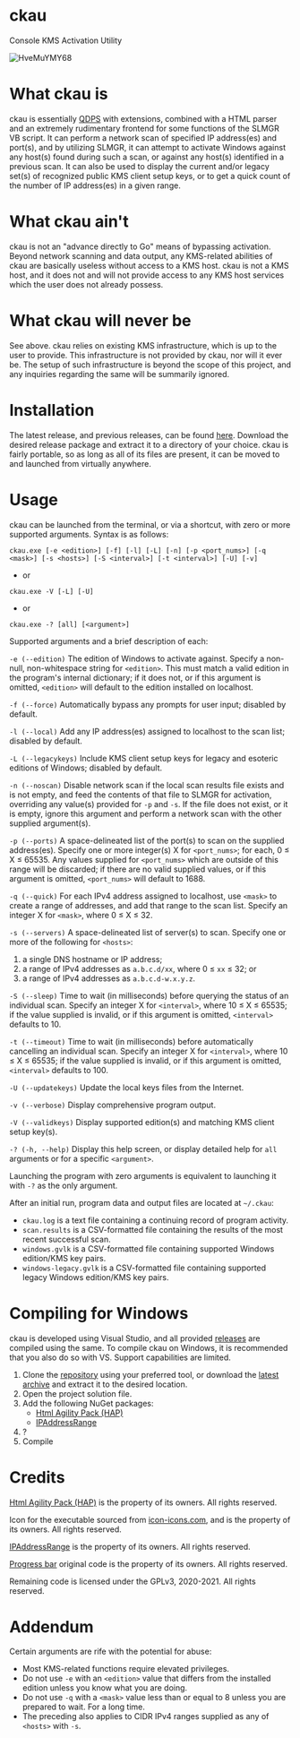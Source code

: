 # ckau
Console KMS Activation Utility


![HveMuYMY68](https://user-images.githubusercontent.com/60903639/107022007-b452af00-6759-11eb-96d1-bf7ece664d1d.gif)


# What ckau is
ckau is essentially [QDPS](https://github.com/zzragnar0kzz/qdps) with extensions, combined with a HTML parser and an extremely rudimentary frontend for some functions of the SLMGR VB script. It can perform a network scan of specified IP address(es) and port(s), and by utilizing SLMGR, it can attempt to activate Windows against any host(s) found during such a scan, or against any host(s) identified in a previous scan. It can also be used to display the current and/or legacy set(s) of recognized public KMS client setup keys, or to get a quick count of the number of IP address(es) in a given range.


# What ckau ain't
ckau is not an "advance directly to Go" means of bypassing activation. Beyond network scanning and data output, any KMS-related abilities of ckau are basically useless without access to a KMS host. ckau is not a KMS host, and it does not and will not provide access to any KMS host services which the user does not already possess.


# What ckau will never be
See above. ckau relies on existing KMS infrastructure, which is up to the user to provide. This infrastructure is not provided by ckau, nor will it ever be. The setup of such infrastructure is beyond the scope of this project, and any inquiries regarding the same will be summarily ignored.


# Installation
The latest release, and previous releases, can be found [here](https://github.com/zzragnar0kzz/ckau/releases). Download the desired release package and extract it to a directory of your choice. ckau is fairly portable, so as long as all of its files are present, it can be moved to and launched from virtually anywhere.


# Usage
ckau can be launched from the terminal, or via a shortcut, with zero or more supported arguments. Syntax is as follows:

`ckau.exe [-e <edition>] [-f] [-l] [-L] [-n] [-p <port_nums>] [-q <mask>] [-s <hosts>] [-S <interval>] [-t <interval>] [-U] [-v]`

- or

`ckau.exe -V [-L] [-U]`

- or

`ckau.exe -? [all] [<argument>]`

Supported arguments and a brief description of each:

`-e (--edition)` The edition of Windows to activate against. Specify a non-null, non-whitespace string for `<edition>`. This must match a valid edition in the program's internal dictionary; if it does not, or if this argument is omitted, `<edition>` will default to the edition installed on localhost.

`-f (--force)` Automatically bypass any prompts for user input; disabled by default.

`-l (--local)` Add any IP address(es) assigned to localhost to the scan list; disabled by default.

`-L (--legacykeys)` Include KMS client setup keys for legacy and esoteric editions of Windows; disabled by default.

`-n (--noscan)` Disable network scan if the local scan results file exists and is not empty, and feed the contents of that file to SLMGR for activation, overriding any value(s) provided for `-p` and `-s`. If the file does not exist, or it is empty, ignore this argument and perform a network scan with the other supplied argument(s).

`-p (--ports)` A space-delineated list of the port(s) to scan on the supplied address(es). Specify one or more integer(s) X for `<port_nums>`; for each, 0 ≤ X ≤ 65535. Any  values supplied for `<port_nums>` which are outside of this range will be discarded; if there are no valid supplied values, or if this argument is omitted, `<port_nums>` will default to 1688.

`-q (--quick)` For each IPv4 address assigned to localhost, use `<mask>` to create a range of addresses, and add that range to the scan list. Specify an integer X for `<mask>`, where 0 ≤ X ≤ 32.

`-s (--servers)` A space-delineated list of server(s) to scan. Specify one or more of the following for `<hosts>`:
1. a single DNS hostname or IP address;
2. a range of IPv4 addresses as `a.b.c.d/xx`, where 0 ≤ `xx` ≤ 32; or
3. a range of IPv4 addresses as `a.b.c.d-w.x.y.z`.

`-S (--sleep)` Time to wait (in milliseconds) before querying the status of an individual scan. Specify an integer X for `<interval>`, where 10 ≤ X ≤ 65535; if the value supplied is invalid, or if this argument is omitted, `<interval>` defaults to 10.

`-t (--timeout)` Time to wait (in milliseconds) before automatically cancelling an individual scan. Specify an integer X for `<interval>`, where 10 ≤ X ≤ 65535; if the value supplied is invalid, or if this argument is omitted, `<interval>` defaults to 100.

`-U (--updatekeys)` Update the local keys files from the Internet.

`-v (--verbose)` Display comprehensive program output.

`-V (--validkeys)` Display supported edition(s) and matching KMS client setup key(s).

`-? (-h, --help)` Display this help screen, or display detailed help for `all` arguments or for a specific `<argument>`.

Launching the program with zero arguments is equivalent to launching it with `-?` as the only argument.

After an initial run, program data and output files are located at `~/.ckau`:
- `ckau.log` is a text file containing a continuing record of program activity.
- `scan.results` is a CSV-formatted file containing the results of the most recent successful scan.
- `windows.gvlk` is a CSV-formatted file containing supported Windows edition/KMS key pairs.
- `windows-legacy.gvlk` is a CSV-formatted file containing supported legacy Windows edition/KMS key pairs.


# Compiling for Windows
ckau is developed using Visual Studio, and all provided [releases](https://github.com/zzragnar0kzz/ckau/releases) are compiled using the same. To compile ckau on Windows, it is recommended that you also do so with VS. Support capabilities are limited.
1. Clone the [repository](https://github.com/zzragnar0kzz/ckau.git) using your preferred tool, or download the [latest archive](https://github.com/zzragnar0kzz/ckau/archive/main.zip) and extract it to the desired location.
2. Open the project solution file.
3. Add the following NuGet packages:
    - [Html Agility Pack (HAP)](https://html-agility-pack.net/)
    - [IPAddressRange](https://github.com/jsakamoto/ipaddressrange)
4. ?
5. Compile


# Credits
[Html Agility Pack (HAP)](https://html-agility-pack.net/) is the property of its owners. All rights reserved.

Icon for the executable sourced from [icon-icons.com](https://icon-icons.com/icon/cow-face/98730), and is the property of its owners. All rights reserved.

[IPAddressRange](https://github.com/jsakamoto/ipaddressrange) is the property of its owners. All rights reserved.

[Progress bar](https://gist.github.com/DanielSWolf/0ab6a96899cc5377bf54) original code is the property of its owners. All rights reserved.

Remaining code is licensed under the GPLv3, 2020-2021. All rights reserved.


# Addendum

Certain arguments are rife with the potential for abuse:
- Most KMS-related functions require elevated privileges.
- Do not use `-e` with an `<edition>` value that differs from the installed edition unless you know what you are doing.
- Do not use `-q` with a `<mask>` value less than or equal to 8 unless you are prepared to wait. For a long time.
- The preceding also applies to CIDR IPv4 ranges supplied as any of `<hosts>` with `-s`.


